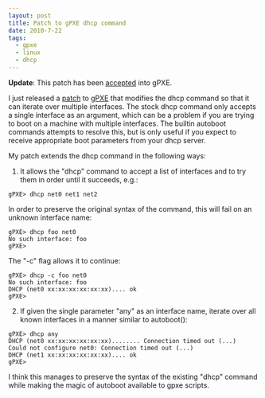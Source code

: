 ```yaml
---
layout: post
title: Patch to gPXE dhcp command
date: 2010-7-22
tags:
  - gpxe
  - linux
  - dhcp
---
```


**Update**: This patch has been [accepted][1] into gPXE.

I just released a [patch][2] to [gPXE][3] that modifies the dhcp command so that it can iterate over multiple interfaces. The stock dhcp command only accepts a single interface as an argument, which can be a problem if you are trying to boot on a machine with multiple interfaces. The builtin autoboot commands attempts to resolve this, but is only useful if you expect to receive appropriate boot parameters from your dhcp server.

My patch extends the dhcp command in the following ways:

  1. It allows the "dhcp" command to accept a list of interfaces and to try them in order until it succeeds, e.g.:
    
    
    gPXE> dhcp net0 net1 net2
    

In order to preserve the original syntax of the command, this will fail on an unknown interface name:
    
    
    gPXE> dhcp foo net0
    No such interface: foo
    gPXE>
    

The "-c" flag allows it to continue:
    
    
    gPXE> dhcp -c foo net0
    No such interface: foo
    DHCP (net0 xx:xx:xx:xx:xx:xx).... ok
    gPXE>
    

  2. If given the single parameter "any" as an interface name, iterate over all known interfaces in a manner similar to autoboot():
    
    
    gPXE> dhcp any
    DHCP (net0 xx:xx:xx:xx:xx:xx)........ Connection timed out (...)
    Could not configure net0: Connection timed out (...)
    DHCP (net1 xx:xx:xx:xx:xx:xx).... ok
    gPXE>
    

I think this manages to preserve the syntax of the existing "dhcp" command while making the magic of autoboot available to gpxe scripts.

[1]: http://git.etherboot.org/?p=gpxe.git;a=commit;h=fa91c2c3269554df855107a24afec9a1149fee8f
[2]: http://gist.github.com/486907
[3]: http://etherboot.org/wiki/index.php

